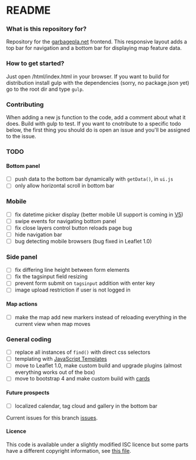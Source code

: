 # README #

### What is this repository for? ###
Repository for the [garbagepla.net](http://www.garbagepla.net) frontend. This responsive layout adds a top bar for navigation and a bottom bar for displaying map feature data.

### How to get started? ###
Just open /html/index.html in your browser. If you want to build for distribution install gulp with the dependencies (sorry, no package.json yet) go to the root dir and type `gulp`.

### Contributing
When adding a new js function to the code, add a comment about what it does. Build with gulp to test. If you want to cnotribute to a specific todo below, the first thing you should do is open an issue and you'll be assigned to the issue.

### TODO

#### Bottom panel
- [ ] push data to the bottom bar dynamically with `getData()`, in `ui.js`
- [ ] only allow horizontal scroll in bottom bar

### Mobile
- [ ] fix datetime picker display (better mobile UI support is coming in [V5](https://github.com/Eonasdan/bootstrap-datetimepicker/issues/841))
- [ ] swipe events for navigating bottom panel
- [ ] fix close layers control button reloads page bug
- [ ] hide navigation bar
- [ ] bug detecting mobile browsers (bug fixed in Leaflet 1.0)

### Side panel
- [ ] fix differing line height between form elements
- [ ] fix the tagsinput field resizing
- [ ] prevent form submit on `tagsinput` addition with enter key
- [ ] image upload restriction if user is not logged in

#### Map actions
- [ ] make the map add new markers instead of reloading everything in the current view when map moves

### General coding
- [ ] replace all instances of `find()` with direct css selectors
- [ ] templating with [JavaScript Templates](https://github.com/blueimp/JavaScript-Templates)
- [ ] move to Leaflet 1.0, make custom build and upgrade plugins (almost everything works out of the box)
- [ ] move to bootstrap 4 and make custom build with [cards](http://v4-alpha.getbootstrap.com/components/card)

#### Future prospects
- [ ] localized calendar, tag cloud and gallery in the bottom bar

Current issues for this branch [issues](https://github.com/garbageplanet/web-ui/labels/branch%3Abottom-bar).

#### Licence
This code is available under a slightly modified ISC licence but some parts have a different copyright information, see [this file](https://github.com/garbageplanet/web-ui/blob/dev/license.md).

